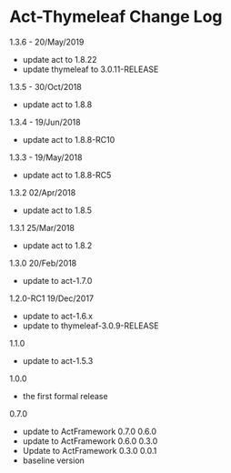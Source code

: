 # Act-Thymeleaf Change Log

1.3.6 - 20/May/2019
* update act to 1.8.22
* update thymeleaf to 3.0.11-RELEASE

1.3.5 - 30/Oct/2018
* update act to 1.8.8

1.3.4 - 19/Jun/2018
* update act to 1.8.8-RC10

1.3.3 - 19/May/2018
* update act to 1.8.8-RC5

1.3.2 02/Apr/2018
* update act to 1.8.5

1.3.1 25/Mar/2018
* update act to 1.8.2

1.3.0 20/Feb/2018
* update to act-1.7.0

1.2.0-RC1 19/Dec/2017
* update to act-1.6.x
* update to thymeleaf-3.0.9-RELEASE

1.1.0
* update to act-1.5.3

1.0.0
- the first formal release

0.7.0
  - update to ActFramework 0.7.0
0.6.0
  - update to ActFramework 0.6.0
0.3.0
  - Update to ActFramework 0.3.0
0.0.1
  - baseline version
